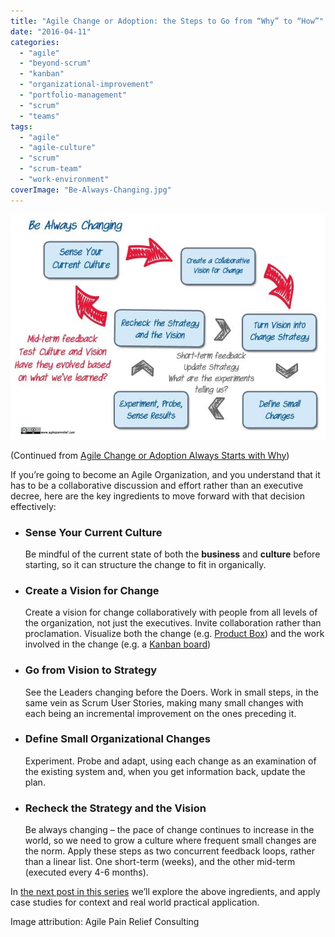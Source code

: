 ```yaml
---
title: "Agile Change or Adoption: the Steps to Go from “Why” to “How”"
date: "2016-04-11"
categories: 
  - "agile"
  - "beyond-scrum"
  - "kanban"
  - "organizational-improvement"
  - "portfolio-management"
  - "scrum"
  - "teams"
tags: 
  - "agile"
  - "agile-culture"
  - "scrum"
  - "scrum-team"
  - "work-environment"
coverImage: "Be-Always-Changing.jpg"
---
```


![Be Always Changing - image by Agile Pain Relief Consulting](images/Be-Always-Changing.jpg)

(Continued from [Agile Change or Adoption Always Starts with Why](/blog/agile-change-or-adoption-always-starts-with-why.html))

If you’re going to become an Agile Organization, and you understand that it has to be a collaborative discussion and effort rather than an executive decree, here are the key ingredients to move forward with that decision effectively:

- ### Sense Your Current Culture
    
    Be mindful of the current state of both the **business** and **culture** before starting, so it can structure the change to fit in organically.
- ### Create a Vision for Change
    
    Create a vision for change collaboratively with people from all levels of the organization, not just the executives. Invite collaboration rather than proclamation. Visualize both the change (e.g. [Product Box](https://scaledagile.com/business-solutions/safe-enterprise/)) and the work involved in the change (e.g. a [Kanban board](/blog/kanban-portfolio-view.html))
- ### Go from Vision to Strategy
    
    See the Leaders changing before the Doers. Work in small steps, in the same vein as Scrum User Stories, making many small changes with each being an incremental improvement on the ones preceding it.
- ### Define Small Organizational Changes
    
    Experiment. Probe and adapt, using each change as an examination of the existing system and, when you get information back, update the plan.
- ### Recheck the Strategy and the Vision
    
    Be always changing – the pace of change continues to increase in the world, so we need to grow a culture where frequent small changes are the norm. Apply these steps as two concurrent feedback loops, rather than a linear list. One short-term (weeks), and the other mid-term (executed every 4-6 months).

In [the next post in this series](/blog/agile-change-or-adoption-sense-your-current-culture.html) we’ll explore the above ingredients, and apply case studies for context and real world practical application.

Image attribution: Agile Pain Relief Consulting
